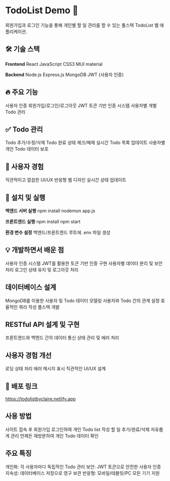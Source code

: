 # TodoList Demo 📝
회원가입과 로그인 기능을 통해 개인별 할 일 관리를 할 수 있는 풀스택 TodoList 웹 애플리케이션.


## 🛠 기술 스택
**Frontend**
React
JavaScript
CSS3
MUI material

**Backend**
Node.js
Express.js
MongoDB
JWT (사용자 인증)


## 🔥 주요 기능
사용자 인증
회원가입/로그인/로그아웃
JWT 토큰 기반 인증 시스템
사용자별 개별 Todo 관리


## ✅ Todo 관리
Todo 추가/수정/삭제
Todo 완료 상태 체크/해제
실시간 Todo 목록 업데이트
사용자별 개인 Todo 데이터 보호


## 🎨 사용자 경험
직관적이고 깔끔한 UI/UX
반응형 웹 디자인
실시간 상태 업데이트


## 🚀 설치 및 실행
**백엔드 서버 실행**
npm install
nodemon app.js

**프론트엔드 실행**
npm install
npm start

**환경 변수 설정**
백엔드/프론트엔드 루트에 .env 파일 생성

## 💡 개발하면서 배운 점
사용자 인증 시스템
JWT를 활용한 토큰 기반 인증 구현
사용자별 데이터 분리 및 보안 처리
로그인 상태 유지 및 로그아웃 처리

## 데이터베이스 설계
MongoDB를 이용한 사용자 및 Todo 데이터 모델링
사용자와 Todo 간의 관계 설정
효율적인 쿼리 작성
풀스택 개발

## RESTful API 설계 및 구현
프론트엔드와 백엔드 간의 데이터 통신
상태 관리 및 에러 처리

## 사용자 경험 개선
로딩 상태 처리
에러 메시지 표시
직관적인 UI/UX 설계

## 🔗 배포 링크
https://todolistbyclaire.netlify.app

## 사용 방법
사이트 접속 후 회원가입
로그인하여 개인 Todo list 작성
할 일 추가/완료/삭제 자유롭게 관리
언제든 재방문하여 개인 Todo 데이터 확인

## 주요 특징
개인화: 각 사용자마다 독립적인 Todo 관리
보안: JWT 토큰으로 안전한 사용자 인증
지속성: 데이터베이스 저장으로 영구 보관
반응형: 모바일/태블릿/PC 모든 기기 지원
